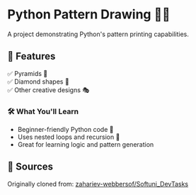 # Python Pattern Drawing 🎨🐍  
A project demonstrating Python's pattern printing capabilities.

## 📌 Features  
✅ Pyramids 🔢  
✅ Diamond shapes 💎  
✅ Other creative designs 🎭  

### 🛠️ What You'll Learn  
- Beginner-friendly Python code 🐍  
- Uses nested loops and recursion 🔄  
- Great for learning logic and pattern generation  

## 🚀 Sources  
Originally cloned from: [zahariev-webbersof/Softuni_DevTasks](https://github.com/zahariev-webbersof/Softuni_DevTasks)
